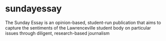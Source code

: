# sundayessay
The Sunday Essay is an opinion-based, student-run publication that aims to capture the sentiments of the Lawrenceville student body on particular issues through diligent, research-based journalism

